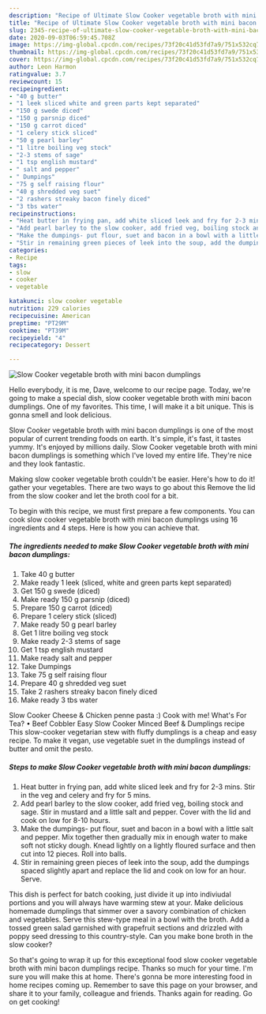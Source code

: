 ```yaml
---
description: "Recipe of Ultimate Slow Cooker vegetable broth with mini bacon dumplings"
title: "Recipe of Ultimate Slow Cooker vegetable broth with mini bacon dumplings"
slug: 2345-recipe-of-ultimate-slow-cooker-vegetable-broth-with-mini-bacon-dumplings
date: 2020-09-03T06:59:45.708Z
image: https://img-global.cpcdn.com/recipes/73f20c41d53fd7a9/751x532cq70/slow-cooker-vegetable-broth-with-mini-bacon-dumplings-recipe-main-photo.jpg
thumbnail: https://img-global.cpcdn.com/recipes/73f20c41d53fd7a9/751x532cq70/slow-cooker-vegetable-broth-with-mini-bacon-dumplings-recipe-main-photo.jpg
cover: https://img-global.cpcdn.com/recipes/73f20c41d53fd7a9/751x532cq70/slow-cooker-vegetable-broth-with-mini-bacon-dumplings-recipe-main-photo.jpg
author: Leon Harmon
ratingvalue: 3.7
reviewcount: 15
recipeingredient:
- "40 g butter"
- "1 leek sliced white and green parts kept separated"
- "150 g swede diced"
- "150 g parsnip diced"
- "150 g carrot diced"
- "1 celery stick sliced"
- "50 g pearl barley"
- "1 litre boiling veg stock"
- "2-3 stems of sage"
- "1 tsp english mustard"
- " salt and pepper"
- " Dumpings"
- "75 g self raising flour"
- "40 g shredded veg suet"
- "2 rashers streaky bacon finely diced"
- "3 tbs water"
recipeinstructions:
- "Heat butter in frying pan, add white sliced leek and fry for 2-3 mins. Stir in the veg and celery and fry for 5 mins."
- "Add pearl barley to the slow cooker, add fried veg, boiling stock and sage. Stir in mustard and a little salt and pepper. Cover with the lid and cook on low for 8-10 hours."
- "Make the dumpings- put flour, suet and bacon in a bowl with a little salt and pepper. Mix together then gradually mix in enough water to make soft not sticky dough. Knead lightly on a lightly floured surface and then cut into 12 pieces. Roll into balls."
- "Stir in remaining green pieces of leek into the soup, add the dumpings spaced slightly apart and replace the lid and cook on low for an hour. Serve."
categories:
- Recipe
tags:
- slow
- cooker
- vegetable

katakunci: slow cooker vegetable 
nutrition: 229 calories
recipecuisine: American
preptime: "PT29M"
cooktime: "PT39M"
recipeyield: "4"
recipecategory: Dessert

---
```



![Slow Cooker vegetable broth with mini bacon dumplings](https://img-global.cpcdn.com/recipes/73f20c41d53fd7a9/751x532cq70/slow-cooker-vegetable-broth-with-mini-bacon-dumplings-recipe-main-photo.jpg)

Hello everybody, it is me, Dave, welcome to our recipe page. Today, we're going to make a special dish, slow cooker vegetable broth with mini bacon dumplings. One of my favorites. This time, I will make it a bit unique. This is gonna smell and look delicious.

Slow Cooker vegetable broth with mini bacon dumplings is one of the most popular of current trending foods on earth. It's simple, it's fast, it tastes yummy. It's enjoyed by millions daily. Slow Cooker vegetable broth with mini bacon dumplings is something which I've loved my entire life. They're nice and they look fantastic.

Making slow cooker vegetable broth couldn&#39;t be easier. Here&#39;s how to do it! gather your vegetables. There are two ways to go about this Remove the lid from the slow cooker and let the broth cool for a bit.


To begin with this recipe, we must first prepare a few components. You can cook slow cooker vegetable broth with mini bacon dumplings using 16 ingredients and 4 steps. Here is how you can achieve that.

<!--inarticleads1-->

##### The ingredients needed to make Slow Cooker vegetable broth with mini bacon dumplings:

1. Take 40 g butter
1. Make ready 1 leek (sliced, white and green parts kept separated)
1. Get 150 g swede (diced)
1. Make ready 150 g parsnip (diced)
1. Prepare 150 g carrot (diced)
1. Prepare 1 celery stick (sliced)
1. Make ready 50 g pearl barley
1. Get 1 litre boiling veg stock
1. Make ready 2-3 stems of sage
1. Get 1 tsp english mustard
1. Make ready  salt and pepper
1. Take  Dumpings
1. Take 75 g self raising flour
1. Prepare 40 g shredded veg suet
1. Take 2 rashers streaky bacon finely diced
1. Make ready 3 tbs water


Slow Cooker Cheese &amp; Chicken penne pasta :) Cook with me! What&#39;s For Tea? • Beef Cobbler Easy Slow Cooker Minced Beef &amp; Dumplings recipe  This slow-cooker vegetarian stew with fluffy dumplings is a cheap and easy recipe. To make it vegan, use vegetable suet in the dumplings instead of butter and omit the pesto. 

<!--inarticleads2-->

##### Steps to make Slow Cooker vegetable broth with mini bacon dumplings:

1. Heat butter in frying pan, add white sliced leek and fry for 2-3 mins. Stir in the veg and celery and fry for 5 mins.
1. Add pearl barley to the slow cooker, add fried veg, boiling stock and sage. Stir in mustard and a little salt and pepper. Cover with the lid and cook on low for 8-10 hours.
1. Make the dumpings- put flour, suet and bacon in a bowl with a little salt and pepper. Mix together then gradually mix in enough water to make soft not sticky dough. Knead lightly on a lightly floured surface and then cut into 12 pieces. Roll into balls.
1. Stir in remaining green pieces of leek into the soup, add the dumpings spaced slightly apart and replace the lid and cook on low for an hour. Serve.


This dish is perfect for batch cooking, just divide it up into indiviudal portions and you will always have warming stew at your. Make delicious homemade dumplings that simmer over a savory combination of chicken and vegetables. Serve this stew-type meal in a bowl with the broth. Add a tossed green salad garnished with grapefruit sections and drizzled with poppy seed dressing to this country-style. Can you make bone broth in the slow cooker? 

So that's going to wrap it up for this exceptional food slow cooker vegetable broth with mini bacon dumplings recipe. Thanks so much for your time. I'm sure you will make this at home. There's gonna be more interesting food in home recipes coming up. Remember to save this page on your browser, and share it to your family, colleague and friends. Thanks again for reading. Go on get cooking!
